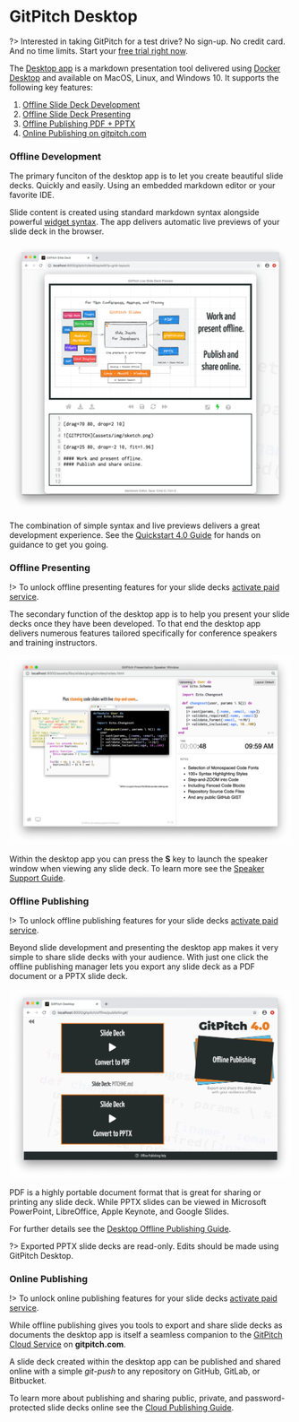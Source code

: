 # GitPitch Desktop

?> Interested in taking GitPitch for a test drive? No sign-up. No credit card. And no time limits. Start your [free trial right now](/free-trial.md).

The [Desktop app](desktop/README.md) is a markdown presentation tool delivered using [Docker Desktop](https://www.docker.com/products/docker-desktop) and available on MacOS, Linux, and Windows 10. It supports the following key features:

1. [Offline Slide Deck Development](#offline-development)
1. [Offline Slide Deck Presenting](#offline-presenting)
1. [Offline Publishing PDF + PPTX](#offline-publishing)
1. [Online Publishing on gitpitch.com](#online-publishing)

### Offline Development

The primary funciton of the desktop app is to let you create beautiful slide decks. Quickly and easily. Using an embedded markdown editor or your favorite IDE.

Slide content is created using standard markdown syntax alongside powerful [widget syntax](#). The app delivers automatic live previews of your slide deck in the browser.

![Screenshot showing the Desktop Offline Development](../_images/gitpitch-desktop-offline-development.png)

The combination of simple syntax and live previews delivers a great development experience. See the [Quickstart 4.0 Guide](/quickstart.md) for hands on guidance to get you going.


### Offline Presenting

!> To unlock offline presenting features for your slide decks [activate paid service](https://gitpitch.com/pricing).

The secondary function of the desktop app is to help you present your slide decks once they have been developed. To that end the desktop app delivers numerous features tailored specifically for conference speakers and training instructors.

![Screenshot showing the Desktop Offline Presenting](../_images/gitpitch-desktop-offline-presenting.png)

Within the desktop app you can press the **S** key to launch the speaker window when viewing any slide deck. To learn more see the [Speaker Support Guide](/speaker/README.md).


### Offline Publishing

!> To unlock offline publishing features for your slide decks [activate paid service](https://gitpitch.com/pricing).

Beyond slide development and presenting the desktop app makes it very simple to share slide decks with your audience. With just one click the offline publishing manager lets you export any slide deck as a PDF document or a PPTX slide deck.

![Screenshot showing the Desktop Offline Publishing Manager](../_images/gitpitch-desktop-offline-publishing.png)

PDF is a highly portable document format that is great for sharing or printing any slide deck. While PPTX slides can be viewed in Microsoft PowerPoint, LibreOffice, Apple Keynote, and Google Slides.

For further details see the [Desktop Offline Publishing Guide](/desktop/publishing.md).

?> Exported PPTX slide decks are read-only. Edits should be made using GitPitch Desktop.

### Online Publishing

!> To unlock online publishing features for your slide decks [activate paid service](https://gitpitch.com/pricing).

While offline publishing gives you tools to export and share slide decks as documents the desktop app is itself a seamless companion to the [GitPitch Cloud Service](/cloud/README.md) on **gitpitch.com**.

A slide deck created within the desktop app can be published and shared online with a simple *git-push* to any repository on GitHub, GitLab, or Bitbucket.

To learn more about publishing and sharing public, private, and password-protected slide decks online see the [Cloud Publishing Guide](/cloud/README.md).



